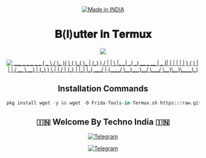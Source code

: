 <p align="center">
<a href="https://t.me/rktechnoindians"><img title="Made in INDIA" src="https://img.shields.io/badge/MADE%20IN-INDIA-SCRIPT?colorA=%23ff8100&colorB=%23017e40&colorC=%23ff0000&style=for-the-badge"></a>
</p>

<a name="readme-top"></a>

<div align="center">
  <h1 align="center">𝐁(𝐥)𝐮𝐭𝐭𝐞𝐫 𝐢𝐧 𝐓𝐞𝐫𝐦𝐮𝐱</h1>

   <p align="center"> 
 <img src="https://readme-typing-svg.herokuapp.com?color=%2336BCF7&center=true&vCenter=true&lines=𝐁(𝐥)𝐮𝐭𝐭𝐞𝐫+𝐢𝐧 𝐓𝐞𝐫𝐦𝐮𝐱" /> 
 </p>

<p align="center">

  
<a href="https://t.me/rktechnoindians"><img title="___     _ _   _         _   _              
(  _ \ /  )_ )(  \      ( )_( )_            
| (_) )  / | | \  |_   _|  _)  _)  __  _ __ 
|  _ (| |  | |  | | ) ( ) | | |  / __ \  __)
| (_) )  \ | | /  | (_) | |_| |_(  ___/ |   
(____/ \__)___)__/ \___/ \__)\__)\____)_)"></a>
</p>





## Installation Commands
```python
pkg install wget -y && wget -O Frida-Tools-in-Termux.sh https://raw.githubusercontent.com/TechnoIndian/Frida-Tools/main/Frida-Tools-in-Termux.sh && chmod -R +x Frida-Tools-in-Termux.sh && ./Frida-Tools-in-Termux.sh
```


## 🇮🇳 Welcome By Techno India 🇮🇳

[![Telegram](https://img.shields.io/badge/TELEGRAM-CHANNEL-red?style=for-the-badge&logo=telegram)](https://t.me/rktechnoindians)
  </a><p>
[![Telegram](https://img.shields.io/badge/TELEGRAM-OWNER-red?style=for-the-badge&logo=telegram)](https://t.me/RK_TECHNO_INDIA)
</p>

